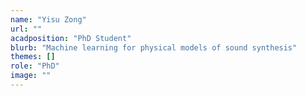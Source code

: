 ```yaml
---
name: "Yisu Zong"
url: ""
acadposition: "PhD Student"
blurb: "Machine learning for physical models of sound synthesis"
themes: []
role: "PhD"
image: ""
---
```


